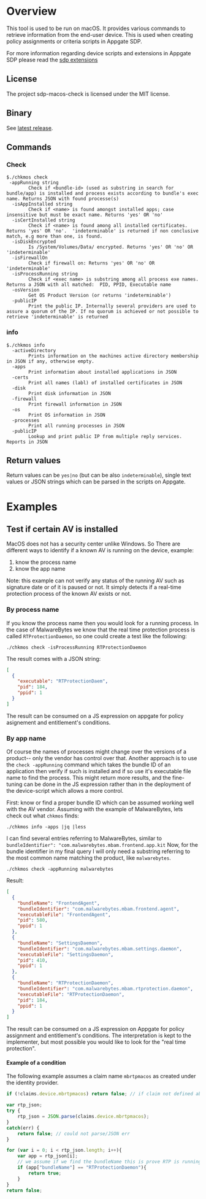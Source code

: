 # Overview
This tool is used to be run on macOS. It provides various commands to retrieve information from the end-user device. This is used when creating policy assignments or criteria scripts in Appgate SDP.

For more information regarding device scripts and extensions in Appgate SDP please read the [sdp extensions](https://github.com/appgate/sdp-extensions) 

## License
The project sdp-macos-check is licensed under the MIT license.

## Binary
See [latest release](https://github.com/appgate/sdp-macos-check/releases/latest).

## Commands
### Check
```
$./chkmos check 
 -appRunning string
    	Check if <bundle-id> (used as substring in search for bundle/app) is installed and process exists according to bundle's exec name. Returns JSON with found processe(s)
  -isAppInstalled string
    	Check if <name> is found amongst installed apps; case insensitive but must be exact name. Returns 'yes' OR 'no'
  -isCertInstalled string
    	Check if <name> is found among all installed certificates. Returns 'yes' OR 'no'.  'indeterminable' is returned if non conclusive match, e.g more than one, is found.
  -isDiskEncrypted
    	Is /System/Volumes/Data/ encrypted. Returns 'yes' OR 'no' OR 'indeterminable'
  -isFirewallOn
    	Check if firewall on: Returns 'yes' OR 'no' OR 'indeterminable'
  -isProcessRunning string
    	Check if <exec name> is substring among all process exe names. Returns a JSON with all matched:  PID, PPID, Executable name
  -osVersion
    	Get OS Product Version (or returns 'indeterminable')
  -publicIP
    	Print the public IP. Internally several providers are used to assure a quorum of the IP. If no quorum is achieved or not possible to retrieve 'indeterminable' is returned
```

### info
``` 
$./chkmos info
  -activeDirectory
    	Prints information on the machines active directory membership in JSON if any, otherwise empty.
  -apps
    	Print information about installed applications in JSON
  -certs
    	Print all names (labl) of installed certificates in JSON
  -disk
    	Print disk information in JSON
  -firewall
    	Print firewall information in JSON
  -os
    	Print OS information in JSON
  -processes
    	Print all running processes in JSON
  -publicIP
    	Lookup and print public IP from multiple reply services. Reports in JSON
```


## Return values
Return values can be `yes|no` (but can be also `indeterminable`), single text values or JSON strings which can be parsed in the scripts on Appgate.

# Examples
## Test if certain AV is installed
MacOS does not has a security center unlike Windows. So There are different ways to identify if a known AV is running on the device, example:
1. know the process name
1. know the app name

Note: this example can not verify any status of the running AV such as signature date or of it is paused or not. It simply detects if a real-time protection process of the known AV exists or not.

### By process name
If you know the process name then you would look for a running process. In the case of MalwareBytes we know that the real time protection process is called `RTProtectionDaemon`, so one could create a test like the following:
```shell
./chkmos check -isProcessRunning RTProtectionDaemon
```
The result comes with a JSON string:
```json
[
  {
    "executable": "RTProtectionDaem",
    "pid": 184,
    "ppid": 1
  }
]
```
The result can be consumed on a JS expression on appgate for policy asignement and entitlement's conditions. 

### By app name
Of course the names of processes might change over the versions of a product-- only the vendor has control over that. Another approach is to use the `check -appRunning` command which takes the bundle ID of an application then verify if such is installed and if so use it's executable file name to find the process. This might return more results, and the fine-tuning can be done in the JS expression rather than in the deployment of the device-script which allows a more control.

First: know or find a proper bundle ID which can be assumed working well with the AV vendor. Assuming with the example of MalwareBytes, lets check out what `chkmos` finds:

```shell
./chkmos info -apps |jq |less
```
I can find several entries referring to MalwareBytes, similar to `bundleIdentifier": "com.malwarebytes.mbam.frontend.app.kit`
Now, for the bundle identifier in my final query I will only need a substring referring to the most common name matching the product, like `malwarebytes`.

```
./chkmos check -appRunning malwarebytes
```

Result:
```json
[
  {
    "bundleName": "FrontendAgent",
    "bundleIdentifier": "com.malwarebytes.mbam.frontend.agent",
    "executableFile": "FrontendAgent",
    "pid": 580,
    "ppid": 1
  },
  {
    "bundleName": "SettingsDaemon",
    "bundleIdentifier": "com.malwarebytes.mbam.settings.daemon",
    "executableFile": "SettingsDaemon",
    "pid": 410,
    "ppid": 1
  },
  {
    "bundleName": "RTProtectionDaemon",
    "bundleIdentifier": "com.malwarebytes.mbam.rtprotection.daemon",
    "executableFile": "RTProtectionDaemon",
    "pid": 184,
    "ppid": 1
  }
]
```
The result can be consumed on a JS expression on Appgate for policy assignment and entitlement's conditions. The interpretation is kept to the implementer, but most possible you would like to look for the "real time protection".

#### Example of a condition
The following example assumes a claim name `mbrtpmacos` as created under the identity provider.

```JavaScript
if (!claims.device.mbrtpmacos) return false; // if claim not defined abort

var rtp_json;
try {
 	rtp_json = JSON.parse(claims.device.mbrtpmacos); 
}
catch(err) {
 	return false; // could not parse/JSON err
}

for (var i = 0; i < rtp_json.length; i++){
 	var app = rtp_json[i];
    // we assume if we find the bundleName this is prove RTP is running
    if (app["bundleName"] == "RTProtectionDaemon"){
    	return true;
    }
}
return false;

```

